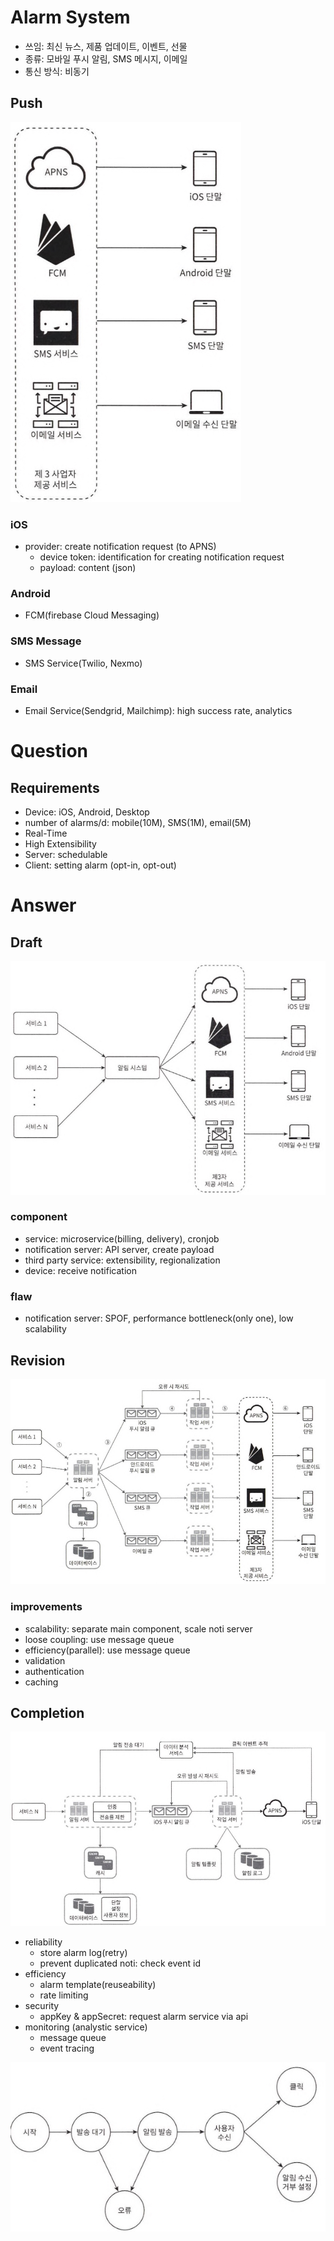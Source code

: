 # Alarm System

- 쓰임: 최신 뉴스, 제품 업데이트, 이벤트, 선물
- 종류: 모바일 푸시 알림, SMS 메시지, 이메일
- 통신 방식: 비동기

## Push

![1](./images/noah_push.jpeg)

### iOS

- provider: create notification request (to APNS)
    - device token: identification for creating notification request
    - payload: content (json)

### Android

- FCM(firebase Cloud Messaging)

### SMS Message

- SMS Service(Twilio, Nexmo)

### Email

- Email Service(Sendgrid, Mailchimp): high success rate, analytics

# Question

## Requirements

- Device: iOS, Android, Desktop
- number of alarms/d: mobile(10M), SMS(1M), email(5M)
- Real-Time
- High Extensibility
- Server: schedulable
- Client: setting alarm (opt-in, opt-out)

# Answer

## Draft

![1](./images/noah_architecture_draft.jpeg)

### component

- service: microservice(billing, delivery), cronjob
- notification server: API server, create payload
- third party service: extensibility, regionalization
- device: receive notification

### flaw

- notification server: SPOF, performance bottleneck(only one), low scalability

## Revision

![1](./images/noah_architecture_revision.jpeg)

### improvements

- scalability: separate main component, scale noti server
- loose coupling: use message queue
- efficiency(parallel): use message queue
- validation
- authentication
- caching

## Completion

![1](./images/noah_architecture_completion.jpeg)

- reliability
    - store alarm log(retry)
    - prevent duplicated noti: check event id
- efficiency
    - alarm template(reuseability)
    - rate limiting
- security
    - appKey & appSecret: request alarm service via api
- monitoring (analystic service)
    - message queue
    - event tracing

![1](./images/noah_alarm_event.jpeg)
